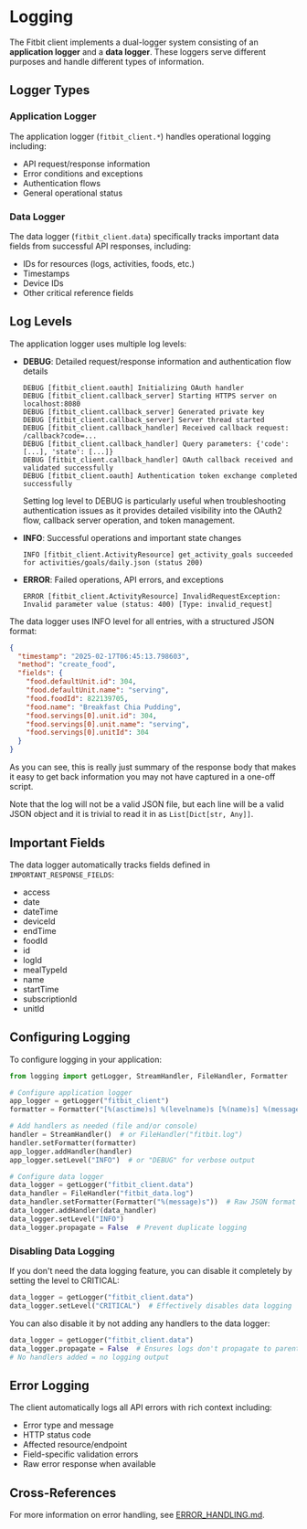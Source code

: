 # Logging

The Fitbit client implements a dual-logger system consisting of an **application
logger** and a **data logger**. These loggers serve different purposes and
handle different types of information.

## Logger Types

### Application Logger

The application logger (`fitbit_client.*`) handles operational logging
including:

- API request/response information
- Error conditions and exceptions
- Authentication flows
- General operational status

### Data Logger

The data logger (`fitbit_client.data`) specifically tracks important data fields
from successful API responses, including:

- IDs for resources (logs, activities, foods, etc.)
- Timestamps
- Device IDs
- Other critical reference fields

## Log Levels

The application logger uses multiple log levels:

- **DEBUG**: Detailed request/response information and authentication flow
  details

  ```
  DEBUG [fitbit_client.oauth] Initializing OAuth handler
  DEBUG [fitbit_client.callback_server] Starting HTTPS server on localhost:8080
  DEBUG [fitbit_client.callback_server] Generated private key
  DEBUG [fitbit_client.callback_server] Server thread started
  DEBUG [fitbit_client.callback_handler] Received callback request: /callback?code=...
  DEBUG [fitbit_client.callback_handler] Query parameters: {'code': [...], 'state': [...]}
  DEBUG [fitbit_client.callback_handler] OAuth callback received and validated successfully
  DEBUG [fitbit_client.oauth] Authentication token exchange completed successfully
  ```

  Setting log level to DEBUG is particularly useful when troubleshooting
  authentication issues as it provides detailed visibility into the OAuth2 flow,
  callback server operation, and token management.

- **INFO**: Successful operations and important state changes

  ```
  INFO [fitbit_client.ActivityResource] get_activity_goals succeeded for activities/goals/daily.json (status 200)
  ```

- **ERROR**: Failed operations, API errors, and exceptions

  ```
  ERROR [fitbit_client.ActivityResource] InvalidRequestException: Invalid parameter value (status: 400) [Type: invalid_request]
  ```

The data logger uses INFO level for all entries, with a structured JSON format:

```json
{
  "timestamp": "2025-02-17T06:45:13.798603",
  "method": "create_food",
  "fields": {
    "food.defaultUnit.id": 304,
    "food.defaultUnit.name": "serving",
    "food.foodId": 822139705,
    "food.name": "Breakfast Chia Pudding",
    "food.servings[0].unit.id": 304,
    "food.servings[0].unit.name": "serving",
    "food.servings[0].unitId": 304
  }
}
```

As you can see, this is really just summary of the response body that makes it
easy to get back information you may not have captured in a one-off script.

Note that the log will not be a valid JSON file, but each line will be a valid
JSON object and it is trivial to read it in as `List[Dict[str, Any]]`.

## Important Fields

The data logger automatically tracks fields defined in
`IMPORTANT_RESPONSE_FIELDS`:

- access
- date
- dateTime
- deviceId
- endTime
- foodId
- id
- logId
- mealTypeId
- name
- startTime
- subscriptionId
- unitId

## Configuring Logging

To configure logging in your application:

```python
from logging import getLogger, StreamHandler, FileHandler, Formatter

# Configure application logger
app_logger = getLogger("fitbit_client")
formatter = Formatter("[%(asctime)s] %(levelname)s [%(name)s] %(message)s")

# Add handlers as needed (file and/or console)
handler = StreamHandler()  # or FileHandler("fitbit.log")
handler.setFormatter(formatter)
app_logger.addHandler(handler)
app_logger.setLevel("INFO")  # or "DEBUG" for verbose output

# Configure data logger
data_logger = getLogger("fitbit_client.data")
data_handler = FileHandler("fitbit_data.log")
data_handler.setFormatter(Formatter("%(message)s"))  # Raw JSON format
data_logger.addHandler(data_handler)
data_logger.setLevel("INFO")
data_logger.propagate = False  # Prevent duplicate logging
```

### Disabling Data Logging

If you don't need the data logging feature, you can disable it completely by
setting the level to CRITICAL:

```python
data_logger = getLogger("fitbit_client.data")
data_logger.setLevel("CRITICAL")  # Effectively disables data logging
```

You can also disable it by not adding any handlers to the data logger:

```python
data_logger = getLogger("fitbit_client.data")
data_logger.propagate = False  # Ensures logs don't propagate to parent loggers
# No handlers added = no logging output
```

## Error Logging

The client automatically logs all API errors with rich context including:

- Error type and message
- HTTP status code
- Affected resource/endpoint
- Field-specific validation errors
- Raw error response when available

## Cross-References

For more information on error handling, see
[ERROR_HANDLING.md](ERROR_HANDLING.md).

